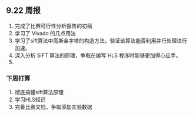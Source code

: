 ## 9.22 周报

1. 完成了比赛可行性分析报告的初稿
2. 学习了 Vivado 的几点用法
3. 学习了sift算法中高斯金字塔的构造方法，验证该算法能否利用并行处理进行加速。
4. 深入分析 SIFT 算法的原理，争取在编写 HLS 程序时能够更加得心应手。
5. 

### 下周打算

1. 彻底搞懂sift算法原理
2. 学习HLS知识
3. 完善比赛文档，争取添加实验数据